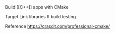 Build [[C++]] apps with CMake

Target
Link libraries
If build testing

Reference
https://crascit.com/professional-cmake/